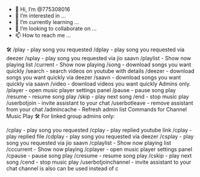 - 👋 Hi, I’m @775308016
- 👀 I’m interested in ...
- 🌱 I’m currently learning ...
- 💞️ I’m looking to collaborate on ...
- 📫 How to reach me ...

<!---
775308016/775308016 is a ✨ special ✨ repository because its `README.md` (this file) appears on your GitHub profile.
You can click the Preview link to take a look at your changes.
--->
 🛠
/play <song name> - play song you requested
/dplay <song name> - play song you requested via deezer
/splay <song name> - play song you requested via jio saavn
/playlist - Show now playing list
/current - Show now playing
/song <song name> - download songs you want quickly
/search <query> - search videos on youtube with details
/deezer <song name> - download songs you want quickly via deezer
/saavn <song name> - download songs you want quickly via saavn
/video <song name> - download videos you want quickly
Admins only.
/player - open music player settings panel
/pause - pause song play
/resume - resume song play
/skip - play next song
/end - stop music play
/userbotjoin - invite assistant to your chat
/userbotleave - remove assistant from your chat
/admincache - Refresh admin list
Commands for Channel Music Play 🛠
For linked group admins only:

/cplay <song name> - play song you requested
/cplay <reply to link> - play replied youtube link
/cplay <reply to audio> - play replied file
/cdplay <song name> - play song you requested via deezer
/csplay <song name> - play song you requested via jio saavn
/cplaylist - Show now playing list
/cccurrent - Show now playing
/cplayer - open music player settings panel
/cpause - pause song play
/cresume - resume song play
/cskip - play next song
/cend - stop music play
/userbotjoinchannel - invite assistant to your chat
channel is also can be used instead of c
